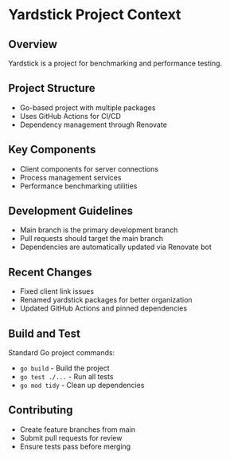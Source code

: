 # Yardstick Project Context

## Overview
Yardstick is a project for benchmarking and performance testing.

## Project Structure
- Go-based project with multiple packages
- Uses GitHub Actions for CI/CD
- Dependency management through Renovate

## Key Components
- Client components for server connections
- Process management services
- Performance benchmarking utilities

## Development Guidelines
- Main branch is the primary development branch
- Pull requests should target the main branch
- Dependencies are automatically updated via Renovate bot

## Recent Changes
- Fixed client link issues
- Renamed yardstick packages for better organization
- Updated GitHub Actions and pinned dependencies

## Build and Test
Standard Go project commands:
- `go build` - Build the project
- `go test ./...` - Run all tests
- `go mod tidy` - Clean up dependencies

## Contributing
- Create feature branches from main
- Submit pull requests for review
- Ensure tests pass before merging